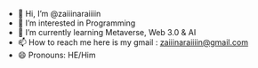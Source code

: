 - 👋 Hi, I’m @zaiiinaraiiiin
- 👀 I’m interested in Programming
- 🌱 I’m currently learning Metaverse, Web 3.0 & AI
- 📫 How to reach me here is my gmail : zaiiinaraiiiin@gmail.com
- 😄 Pronouns: HE/Him

<!---
zaiiinaraiiiin/zaiiinaraiiiin is a ✨ special ✨ repository because its `README.md` (this file) appears on your GitHub profile.
You can click the Preview link to take a look at your changes.
--->

